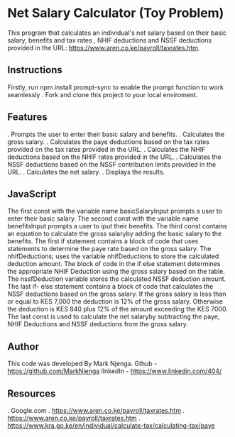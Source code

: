 # Net Salary Calculator (Toy Problem)
This program that calculates an individual's net salary based on their basic salary, benefits and tax rates , NHIF deductions and NSSF deductions provided in the URL: https://www.aren.co.ke/payroll/taxrates.htm.
## Instructions 
Firstly, run npm install prompt-sync to enable the prompt function to work seamlessly .
Fork and clone this project to your local enviroment.
## Features
. Prompts the user to enter their basic salary and benefits.
. Calculates the gross salary.
. Calculates the paye deductions based on the tax rates provided on the tax rates provided in the URL.
. Calculates the NHIF deductions based on the NHIF rates provided in the URL.
. Calculates the NSSF deductions based on the NSSF contribution limits provided in the URL.
. Calculates the net salary.
. Displays the results.

## JavaScript 
The first const with the variable name basicSalaryInput prompts a user to enter their basic salary.
The second const with the variable name benefitsInput prompts a user to iput their benefits.
The third const contains an equation to calculate the gross salaryby adding the basic salary to the benefits.
The first if statement contains a block of code that uses statements to determine the paye rate based on the gross salary.
The nhifDeductions; uses the variable nhifDeductions to store the calculated deduction amount.
The block of code in the if else statement determines the appropriate NHIF Deduction using the gross salary based on the table.
The nssfDeduction variable stores the calculated NSSF deduction amount.
The last if- else statement contains a block of code that  calculates the NSSF deductions based on the gross salary. If the gross salary is less than or equal to KES 7,000 the deduction is 12% of the gross salary. Otherwise the deduction is KES 840 plus 12% of the amount exceeding the KES 7000.
The last const is used to calculate the net salaryby subtracting the paye, NHIF Deductions and NSSF deductions from the gross salary.

## Author
This code was developed By Mark Njenga. 
Gthub - https://github.com/MarkNjenga
lInkedIn - https://www.linkedin.com/404/

## Resources
. Google.com
. https://www.aren.co.ke/payroll/taxrates.htm
. https://www.aren.co.ke/payroll/taxrates.htm
. https://www.kra.go.ke/en/individual/calculate-tax/calculating-tax/paye